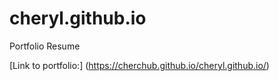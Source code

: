 # cheryl.github.io
Portfolio Resume

[Link to portfolio:] (https://cherchub.github.io/cheryl.github.io/)
